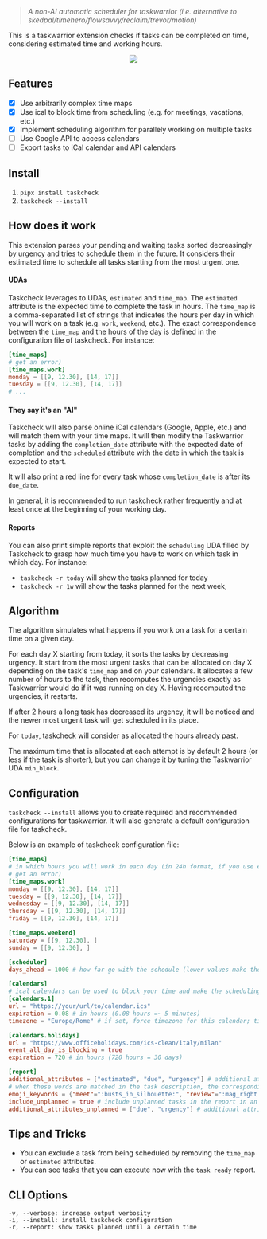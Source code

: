 
> _A non-AI automatic scheduler for taskwarrior (i.e. alternative to skedpal/timehero/flowsavvy/reclaim/trevor/motion)_

This is a taskwarrior extension checks if tasks can be completed on time, considering estimated time and working hours.

<p align="center">
<img src="https://github.com/user-attachments/assets/b9082701-339b-4407-b941-b613a717382c"/>
</p>

## Features

- [x] Use arbitrarily complex time maps
- [x] Use ical to block time from scheduling (e.g. for meetings, vacations, etc.)
- [x] Implement scheduling algorithm for parallely working on multiple tasks
- [ ] Use Google API to access calendars
- [ ] Export tasks to iCal calendar and API calendars

## Install

1. `pipx install taskcheck`
2. `taskcheck --install`

## How does it work

This extension parses your pending and waiting tasks sorted decreasingly by urgency and tries to schedule them in the future.
It considers their estimated time to schedule all tasks starting from the most urgent one.

#### UDAs

Taskcheck leverages to UDAs, `estimated` and `time_map`. The `estimated` attribute is
the expected time to complete the task in hours. The `time_map` is a comma-separated list of strings
that indicates the hours per day in which you will work on a task (e.g. `work`, `weekend`, etc.).
The exact correspondence between the `time_map` and the hours of the day is defined in the configuration
file of taskcheck. For instance:

```toml
[time_maps]
# get an error)
[time_maps.work]
monday = [[9, 12.30], [14, 17]]
tuesday = [[9, 12.30], [14, 17]]
# ...
```

#### They say it's an "AI"

Taskcheck will also parse online iCal calendars (Google, Apple, etc.) and will match them with your time maps.
It will then modify the Taskwarrior tasks by adding the `completion_date` attribute with the expected
date of completion and the `scheduled` attribute with the date in which the task is expected to
start.

It will also print a red line for every task whose `completion_date` is after its `due_date`.

In general, it is recommended to run taskcheck rather frequently and at least once at the beginning
of your working day.

#### Reports

You can also print simple reports that exploit the `scheduling` UDA filled by Taskcheck to grasp
how much time you have to work on which task in which day. For
instance:

- `taskcheck -r today` will show the tasks planned for today
- `taskcheck -r 1w` will show the tasks planned for the next week,

## Algorithm

The algorithm simulates what happens if you work on a task for a certain time on a given day.

For each day X starting from today, it sorts the tasks by decreasing urgency. 
It start from the most urgent tasks that can be allocated on day X depending on the task's
`time_map` and on your calendars. It allocates a few number of hours to the task,
then recomputes the urgencies exactly as Taskwarrior would do
if it was running on day X. Having recomputed the urgencies, it restarts.

If after 2 hours a long task has decreased its urgency, it will be noticed and the newer most urgent
task will get scheduled in its place.

For `today`, taskcheck will consider as allocated the hours already past.

The maximum time that is allocated at each attempt is by default 2 hours
(or less if the task is shorter), but you can change it by tuning the Taskwarrior UDA `min_block`.

## Configuration

`taskcheck --install` allows you to create required and recommended configurations for
   taskwarrior. It will also generate a default configuration file for taskcheck.

Below is an example of taskcheck configuration file:

```toml
[time_maps]
# in which hours you will work in each day (in 24h format, if you use e.g. 25.67 you will likely 
# get an error)
[time_maps.work]
monday = [[9, 12.30], [14, 17]]
tuesday = [[9, 12.30], [14, 17]]
wednesday = [[9, 12.30], [14, 17]]
thursday = [[9, 12.30], [14, 17]]
friday = [[9, 12.30], [14, 17]]

[time_maps.weekend]
saturday = [[9, 12.30], ]
sunday = [[9, 12.30], ]

[scheduler]
days_ahead = 1000 # how far go with the schedule (lower values make the computation faster)

[calendars]
# ical calendars can be used to block your time and make the scheduling more precise
[calendars.1]
url = "https://your/url/to/calendar.ics"
expiration = 0.08 # in hours (0.08 hours =~ 5 minutes)
timezone = "Europe/Rome" # if set, force timezone for this calendar; timezone values are TZ identifiers (https://en.wikipedia.org/wiki/List_of_tz_database_time_zones)

[calendars.holidays]
url = "https://www.officeholidays.com/ics-clean/italy/milan"
event_all_day_is_blocking = true
expiration = 720 # in hours (720 hours = 30 days)

[report]
additional_attributes = ["estimated", "due", "urgency"] # additional attributes to show in the report
# when these words are matched in the task description, the corresponding emoji is used
emoji_keywords = {"meet"=":busts_in_silhouette:", "review"=":mag_right:"}
include_unplanned = true # include unplanned tasks in the report in an ad-hoc section
additional_attributes_unplanned = ["due", "urgency"] # additional attributes to show in the report for unplanned tasks
```

## Tips and Tricks

- You can exclude a task from being scheduled by removing the `time_map` or `estimated` attributes.
- You can see tasks that you can execute now with the `task ready` report.

## CLI Options

```
-v, --verbose: increase output verbosity
-i, --install: install taskcheck configuration
-r, --report: show tasks planned until a certain time
```
